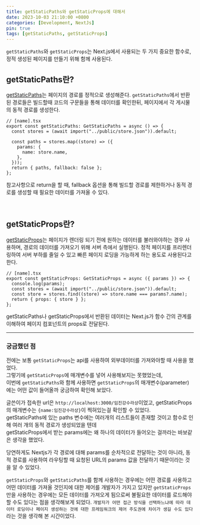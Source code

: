```yaml
---
title: getStaticPaths와 getStaticProps에 대해서
date: 2023-10-03 21:10:00 +0800
categories: [Development, NextJs]
pin: true
tags: [getStaticPaths, getStaticProps]
---
```


`getStaticPaths`와 `getStaticProps`는 Next.js에서 사용되는 두 가지 중요한 함수로, 정적 생성된 페이지를 만들기 위해 함께 사용된다.
<br/>

## getStaticPaths란?

[getStaticPaths](https://nextjs.org/docs/pages/building-your-application/data-fetching/get-static-paths)는 페이지의 경로를 정적으로 생성해준다. `getStaticPaths`에서 반환된 경로들은 빌드할때 코드의 구문들을 통해 데이터를 확인한뒤, 페이지에서 각 게시물의 동적 경로를 생성한다.

```tsx
// [name].tsx
export const getStaticPaths: GetStaticPaths = async () => {
  const stores = (await import("../public/store.json")).default;

  const paths = stores.map((store) => ({
    params: {
      name: store.name,
    },
  }));
  return { paths, fallback: false };
};
```

참고사항으로 return을 할 때, fallback 옵션을 통해 빌드할 경로를 제한하거나 동적 경로를 생성할 때 필요한 데이터를 가져올 수 있다.

<br/>

## getStaticProps란?

[getStaticProps](https://nextjs.org/docs/pages/building-your-application/data-fetching/get-static-props)는 페이지가 렌더링 되기 전에 원하는 데이터를 불러와야하는 경우 사용하며, 경로의 데이터를 가져오기 위해 서버 측에서 실행된다.
정적 페이지를 프리렌더링하여 서버 부하를 줄일 수 있고 빠른 페이지 로딩을 가능하게 하는 용도로 사용된다고 한다.

```tsx
// [name].tsx
export const getStaticProps: GetStaticProps = async ({ params }) => {
  console.log(params);
  const stores = (await import("../public/store.json")).default;
  const store = stores.find((store) => store.name === params?.name);
  return { props: { store } };
};
```

getStaticPaths나 getStaticProps에서 반환된 데이터는 Next.js가 함수 간의 관계를 이해하여 페이지 컴포넌트의 props로 전달된다.
<br/>

---

### 궁금했던 점

전에는 보통 `getStaticProps`는 api를 사용하여 외부데이터를 가져와야할 때 사용을 했었다.<br/>
그렇기에 `getStaticProps`에 매개변수를 넣어 사용해보지는 못했었는데,<br/>
이번에 `getStaticPaths`와 함께 사용하면 `getStaticProps`의 매개변수(parameter)에는 어떤 값이 들어올까 궁금하여 확인해 보았다.

글쓴이가 접속한 url은 `http://localhost:3000/임진강수라상`이었고, getStaticProps의 매개변수는 `{name:임진강수라상}`이 찍혀있는걸 확인할 수 있었다.<br/>
getStaticPaths에 있는 paths 변수에는 여러개의 리스트들이 존재할 것이고 함수로 인해 여러 개의 동적 경로가 생성되었을 텐데<br/>
getStaticProps에서 받는 params에는 왜 하나의 데이터가 들어오는 걸까라는 바보같은 생각을 했었다.

당연하게도 Nextjs가 각 경로에 대해 params를 순차적으로 전달하는 것이 아니라, 동적 경로를 사용하여 라우팅할 때 요청된 URL의 params 값을 전달하기 때문이라는 것을 알 수 있었다.

`getStaticProps`와 `getStaticPaths`를 함께 사용하는 경우에는 어떤 경로를 사용하고 어떤 데이터를 가져올 것인지에 대한 제어를 개발자가 가지고 있지만
`getStaticProps`만을 사용하는 경우에는 모든 데이터를 가져오게 됨으로써 불필요한 데이터를 로드해야 할 수도 있다는 점을 생각해보게 되었다.
`개발자가 어떤 접근 방식을 선택하느냐에 따라 데이터 로딩이나 페이지 생성하는 것에 대한 프레임워크의 제어 주도권에 차이가 생길 수도 있다`라는 것을 생각해 본 시간이었다.
